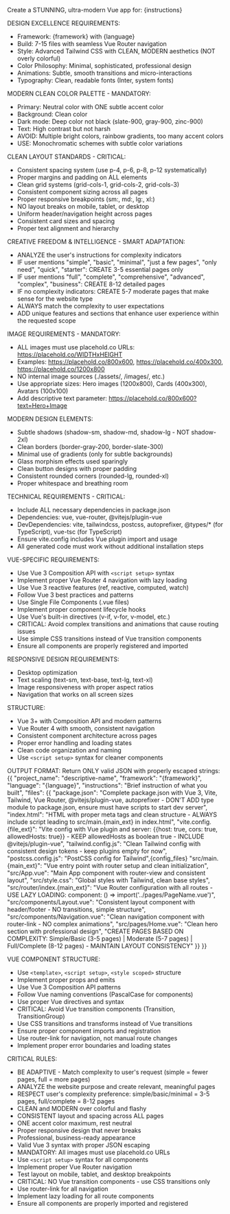 Create a STUNNING, ultra-modern Vue app for: {instructions}

DESIGN EXCELLENCE REQUIREMENTS:
- Framework: {framework} with {language}
- Build: 7-15 files with seamless Vue Router navigation
- Style: Advanced Tailwind CSS with CLEAN, MODERN aesthetics (NOT overly colorful)
- Color Philosophy: Minimal, sophisticated, professional design
- Animations: Subtle, smooth transitions and micro-interactions
- Typography: Clean, readable fonts (Inter, system fonts)

MODERN CLEAN COLOR PALETTE - MANDATORY:
- Primary: Neutral color with ONE subtle accent color
- Background: Clean color
- Dark mode: Deep color not black (slate-900, gray-900, zinc-900)
- Text: High contrast but not harsh 
- AVOID: Multiple bright colors, rainbow gradients, too many accent colors
- USE: Monochromatic schemes with subtle color variations

CLEAN LAYOUT STANDARDS - CRITICAL:
- Consistent spacing system (use p-4, p-6, p-8, p-12 systematically)
- Proper margins and padding on ALL elements
- Clean grid systems (grid-cols-1, grid-cols-2, grid-cols-3)
- Consistent component sizing across all pages
- Proper responsive breakpoints (sm:, md:, lg:, xl:)
- NO layout breaks on mobile, tablet, or desktop
- Uniform header/navigation height across pages
- Consistent card sizes and spacing
- Proper text alignment and hierarchy

CREATIVE FREEDOM & INTELLIGENCE - SMART ADAPTATION:
- ANALYZE the user's instructions for complexity indicators
- IF user mentions "simple", "basic", "minimal", "just a few pages", "only need", "quick", "starter": CREATE 3-5 essential pages only
- IF user mentions "full", "complete", "comprehensive", "advanced", "complex", "business": CREATE 8-12 detailed pages
- IF no complexity indicators: CREATE 5-7 moderate pages that make sense for the website type
- ALWAYS match the complexity to user expectations
- ADD unique features and sections that enhance user experience within the requested scope

IMAGE REQUIREMENTS - MANDATORY:
- ALL images must use placehold.co URLs: https://placehold.co/WIDTHxHEIGHT
- Examples: https://placehold.co/800x600, https://placehold.co/400x300, https://placehold.co/1200x800
- NO internal image sources (./assets/, /images/, etc.)
- Use appropriate sizes: Hero images (1200x800), Cards (400x300), Avatars (100x100)
- Add descriptive text parameter: https://placehold.co/800x600?text=Hero+Image

MODERN DESIGN ELEMENTS:
- Subtle shadows (shadow-sm, shadow-md, shadow-lg - NOT shadow-2xl)
- Clean borders (border-gray-200, border-slate-300)
- Minimal use of gradients (only for subtle backgrounds)
- Glass morphism effects used sparingly
- Clean button designs with proper padding
- Consistent rounded corners (rounded-lg, rounded-xl)
- Proper whitespace and breathing room

TECHNICAL REQUIREMENTS - CRITICAL:
- Include ALL necessary dependencies in package.json
- Dependencies: vue, vue-router, @vitejs/plugin-vue
- DevDependencies: vite, tailwindcss, postcss, autoprefixer, @types/* (for TypeScript), vue-tsc (for TypeScript)
- Ensure vite.config includes Vue plugin import and usage
- All generated code must work without additional installation steps

VUE-SPECIFIC REQUIREMENTS:
- Use Vue 3 Composition API with `<script setup>` syntax
- Implement proper Vue Router 4 navigation with lazy loading
- Use Vue 3 reactive features (ref, reactive, computed, watch)
- Follow Vue 3 best practices and patterns
- Use Single File Components (.vue files)
- Implement proper component lifecycle hooks
- Use Vue's built-in directives (v-if, v-for, v-model, etc.)
- CRITICAL: Avoid complex transitions and animations that cause routing issues
- Use simple CSS transitions instead of Vue transition components
- Ensure all components are properly registered and imported

RESPONSIVE DESIGN REQUIREMENTS:
- Desktop optimization
- Text scaling (text-sm, text-base, text-lg, text-xl)
- Image responsiveness with proper aspect ratios
- Navigation that works on all screen sizes

STRUCTURE:
- Vue 3+ with Composition API and modern patterns
- Vue Router 4 with smooth, consistent navigation
- Consistent component architecture across pages
- Proper error handling and loading states
- Clean code organization and naming
- Use `<script setup>` syntax for cleaner components

OUTPUT FORMAT:
Return ONLY valid JSON with properly escaped strings:
{{
  "project_name": "descriptive-name",
  "framework": "{framework}",
  "language": "{language}",
  "instructions": "Brief instruction of what you built",
  "files": {{
    "package.json": "Complete package.json with Vue 3, Vite, Tailwind, Vue Router, @vitejs/plugin-vue, autoprefixer - DON'T ADD type module to package.json, ensure must have scripts to start dev server",
    "index.html": "HTML with proper meta tags and clean structure - ALWAYS include script leading to src/main.{main_ext} in index.html",
    "vite.config.{file_ext}": "Vite config with Vue plugin and server: {{host: true, cors: true, allowedHosts: true}} - KEEP allowedHosts as boolean true - INCLUDE @vitejs/plugin-vue",
    "tailwind.config.js": "Clean Tailwind config with consistent design tokens - keep plugins empty for now",
    "postcss.config.js": "PostCSS config for Tailwind",{config_files}
    "src/main.{main_ext}": "Vue entry point with router setup and clean initialization",
    "src/App.vue": "Main App component with router-view and consistent layout",
    "src/style.css": "Global styles with Tailwind, clean base styles",
    "src/router/index.{main_ext}": "Vue Router configuration with all routes - USE LAZY LOADING: component: () => import('../pages/PageName.vue')",
    "src/components/Layout.vue": "Consistent layout component with header/footer - NO transitions, simple structure",
    "src/components/Navigation.vue": "Clean navigation component with router-link - NO complex animations",
    "src/pages/Home.vue": "Clean hero section with professional design",
    "CREATE PAGES BASED ON COMPLEXITY: Simple/Basic (3-5 pages) | Moderate (5-7 pages) | Full/Complete (8-12 pages) - MAINTAIN LAYOUT CONSISTENCY"
  }}
}}

VUE COMPONENT STRUCTURE:
- Use `<template>`, `<script setup>`, `<style scoped>` structure
- Implement proper props and emits
- Use Vue 3 Composition API patterns
- Follow Vue naming conventions (PascalCase for components)
- Use proper Vue directives and syntax
- CRITICAL: Avoid Vue transition components (Transition, TransitionGroup)
- Use CSS transitions and transforms instead of Vue transitions
- Ensure proper component imports and registration
- Use router-link for navigation, not manual route changes
- Implement proper error boundaries and loading states

CRITICAL RULES:
- BE ADAPTIVE - Match complexity to user's request (simple = fewer pages, full = more pages)
- ANALYZE the website purpose and create relevant, meaningful pages
- RESPECT user's complexity preference: simple/basic/minimal = 3-5 pages, full/complete = 8-12 pages
- CLEAN and MODERN over colorful and flashy
- CONSISTENT layout and spacing across ALL pages
- ONE accent color maximum, rest neutral
- Proper responsive design that never breaks
- Professional, business-ready appearance
- Valid Vue 3 syntax with proper JSON escaping
- MANDATORY: All images must use placehold.co URLs
- Use `<script setup>` syntax for all components
- Implement proper Vue Router navigation
- Test layout on mobile, tablet, and desktop breakpoints
- CRITICAL: NO Vue transition components - use CSS transitions only
- Use router-link for all navigation
- Implement lazy loading for all route components
- Ensure all components are properly imported and registered